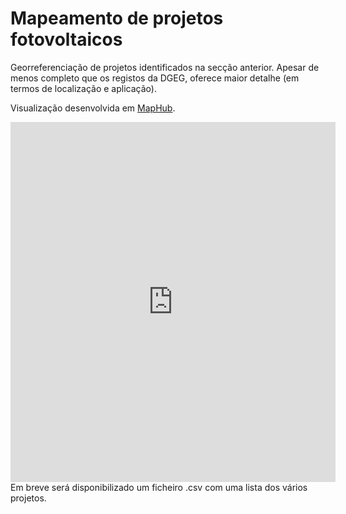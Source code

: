# Mapeamento de projetos fotovoltaicos

Georreferenciação de projetos identificados na secção anterior.
Apesar de menos completo que os registos da DGEG, oferece maior detalhe (em termos de localização e aplicação).


Visualização desenvolvida em <a href="https://maphub.net/rasilva/mapa-de-instalacoes-de-autoconsumo-fotovoltaico" target="_blank">MapHub</a>.

<iframe width="520" height="576" src="https://maphub.net/embed/117371?geolocation=1&panel=1" frameborder="0" allow="geolocation"></iframe>

<br>
Em breve será disponibilizado um ficheiro .csv com uma lista dos vários projetos.